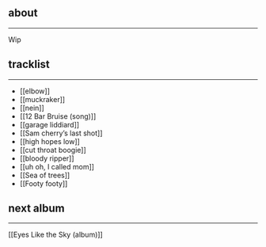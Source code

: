 ## about
___
Wip
## tracklist
___
- [[elbow]]
- [[muckraker]]
- [[nein]]
- [[12 Bar Bruise (song)]]
- [[garage liddiard]]
- [[Sam cherry’s last shot]]
- [[high hopes low]]
- [[cut throat boogie]]
- [[bloody ripper]]
- [[uh oh, I called mom]]
- [[Sea of trees]]
- [[Footy footy]]

## next album
___
[[Eyes Like the Sky (album)]]
